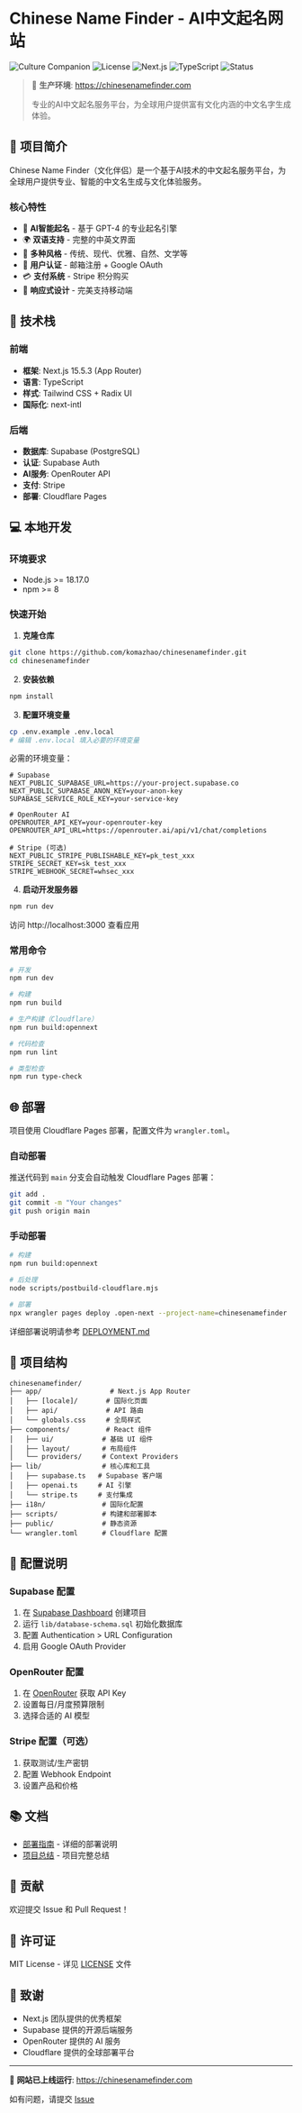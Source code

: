 # Chinese Name Finder - AI中文起名网站

![Culture Companion](https://img.shields.io/badge/Culture%20Companion-v1.0-red)
![License](https://img.shields.io/badge/license-MIT-blue)
![Next.js](https://img.shields.io/badge/Next.js-15.5.3-black)
![TypeScript](https://img.shields.io/badge/TypeScript-5.x-blue)
![Status](https://img.shields.io/badge/Status-Live%20Production-success)

> 🌟 **生产环境**: https://chinesenamefinder.com
>
> 专业的AI中文起名服务平台，为全球用户提供富有文化内涵的中文名字生成体验。

## 📖 项目简介

Chinese Name Finder（文化伴侣）是一个基于AI技术的中文起名服务平台，为全球用户提供专业、智能的中文名生成与文化体验服务。

### 核心特性

- 🤖 **AI智能起名** - 基于 GPT-4 的专业起名引擎
- 🌍 **双语支持** - 完整的中英文界面
- 🎨 **多种风格** - 传统、现代、优雅、自然、文学等
- 🔐 **用户认证** - 邮箱注册 + Google OAuth
- 💳 **支付系统** - Stripe 积分购买
- 📱 **响应式设计** - 完美支持移动端

## 🚀 技术栈

### 前端
- **框架**: Next.js 15.5.3 (App Router)
- **语言**: TypeScript
- **样式**: Tailwind CSS + Radix UI
- **国际化**: next-intl

### 后端
- **数据库**: Supabase (PostgreSQL)
- **认证**: Supabase Auth
- **AI服务**: OpenRouter API
- **支付**: Stripe
- **部署**: Cloudflare Pages

## 💻 本地开发

### 环境要求

- Node.js >= 18.17.0
- npm >= 8

### 快速开始

1. **克隆仓库**
```bash
git clone https://github.com/komazhao/chinesenamefinder.git
cd chinesenamefinder
```

2. **安装依赖**
```bash
npm install
```

3. **配置环境变量**
```bash
cp .env.example .env.local
# 编辑 .env.local 填入必要的环境变量
```

必需的环境变量：
```env
# Supabase
NEXT_PUBLIC_SUPABASE_URL=https://your-project.supabase.co
NEXT_PUBLIC_SUPABASE_ANON_KEY=your-anon-key
SUPABASE_SERVICE_ROLE_KEY=your-service-key

# OpenRouter AI
OPENROUTER_API_KEY=your-openrouter-key
OPENROUTER_API_URL=https://openrouter.ai/api/v1/chat/completions

# Stripe (可选)
NEXT_PUBLIC_STRIPE_PUBLISHABLE_KEY=pk_test_xxx
STRIPE_SECRET_KEY=sk_test_xxx
STRIPE_WEBHOOK_SECRET=whsec_xxx
```

4. **启动开发服务器**
```bash
npm run dev
```

访问 http://localhost:3000 查看应用

### 常用命令

```bash
# 开发
npm run dev

# 构建
npm run build

# 生产构建（Cloudflare）
npm run build:opennext

# 代码检查
npm run lint

# 类型检查
npm run type-check
```

## 🌐 部署

项目使用 Cloudflare Pages 部署，配置文件为 `wrangler.toml`。

### 自动部署

推送代码到 `main` 分支会自动触发 Cloudflare Pages 部署：

```bash
git add .
git commit -m "Your changes"
git push origin main
```

### 手动部署

```bash
# 构建
npm run build:opennext

# 后处理
node scripts/postbuild-cloudflare.mjs

# 部署
npx wrangler pages deploy .open-next --project-name=chinesenamefinder
```

详细部署说明请参考 [DEPLOYMENT.md](./DEPLOYMENT.md)

## 📁 项目结构

```
chinesenamefinder/
├── app/                 # Next.js App Router
│   ├── [locale]/       # 国际化页面
│   ├── api/            # API 路由
│   └── globals.css     # 全局样式
├── components/         # React 组件
│   ├── ui/            # 基础 UI 组件
│   ├── layout/        # 布局组件
│   └── providers/     # Context Providers
├── lib/               # 核心库和工具
│   ├── supabase.ts   # Supabase 客户端
│   ├── openai.ts     # AI 引擎
│   └── stripe.ts     # 支付集成
├── i18n/              # 国际化配置
├── scripts/           # 构建和部署脚本
├── public/            # 静态资源
└── wrangler.toml      # Cloudflare 配置
```

## 🔧 配置说明

### Supabase 配置

1. 在 [Supabase Dashboard](https://supabase.com) 创建项目
2. 运行 `lib/database-schema.sql` 初始化数据库
3. 配置 Authentication > URL Configuration
4. 启用 Google OAuth Provider

### OpenRouter 配置

1. 在 [OpenRouter](https://openrouter.ai) 获取 API Key
2. 设置每日/月度预算限制
3. 选择合适的 AI 模型

### Stripe 配置（可选）

1. 获取测试/生产密钥
2. 配置 Webhook Endpoint
3. 设置产品和价格

## 📚 文档

- [部署指南](./DEPLOYMENT.md) - 详细的部署说明
- [项目总结](./PROJECT_SUMMARY.md) - 项目完整总结

## 🤝 贡献

欢迎提交 Issue 和 Pull Request！

## 📄 许可证

MIT License - 详见 [LICENSE](./LICENSE) 文件

## 🙏 致谢

- Next.js 团队提供的优秀框架
- Supabase 提供的开源后端服务
- OpenRouter 提供的 AI 服务
- Cloudflare 提供的全球部署平台

---

🚀 **网站已上线运行**: https://chinesenamefinder.com

如有问题，请提交 [Issue](https://github.com/komazhao/chinesenamefinder/issues)